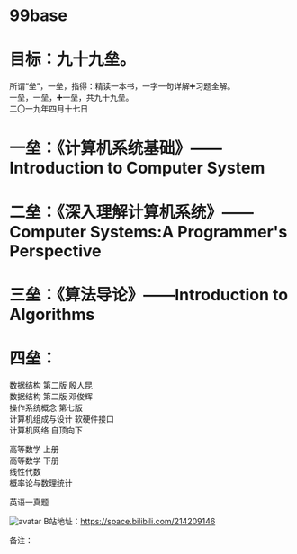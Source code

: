 # 99base

# 目标：九十九垒。  
所谓“垒”，一垒，指得：精读一本书，一字一句详解➕习题全解。  
一垒，一垒，➕一垒，共九十九垒。  
二〇一九年四月十七日  

# 一垒：《计算机系统基础》——Introduction to Computer System
# 二垒：《深入理解计算机系统》——Computer Systems:A Programmer's Perspective
# 三垒：《算法导论》——Introduction to Algorithms
# 四垒：  


数据结构 第二版 殷人昆  
数据结构 第二版 邓俊辉  
操作系统概念 第七版  
计算机组成与设计 软硬件接口  
计算机网络 自顶向下  

高等数学 上册  
高等数学 下册  
线性代数  
概率论与数理统计  

英语一真题  

  
![avatar](http://wx2.sinaimg.cn/mw690/62566e7ely1g25mrka23oj21hc0u0b2b.jpg)
 B站地址：https://space.bilibili.com/214209146
  
备注：  
